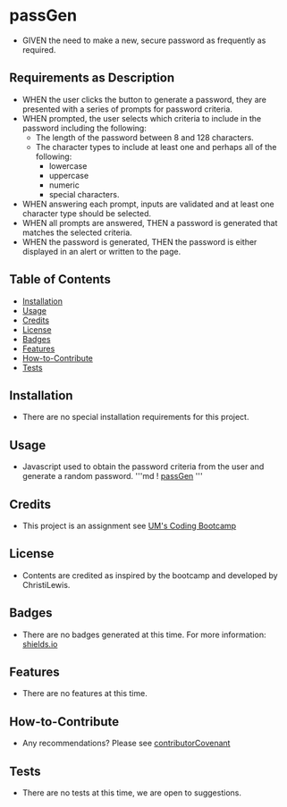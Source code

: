 # passGen
* GIVEN the need to make a new, secure password as frequently as required.

## Requirements as Description

* WHEN the user clicks the button to generate a password, they are presented with a series of prompts for password criteria.
* WHEN prompted, the user selects which criteria to include in the password including the following:
    * The length of the password between 8 and 128 characters.
    * The character types to include at least one and perhaps all of the following:
        * lowercase
        * uppercase
        * numeric
        * special characters.
* WHEN answering each prompt, inputs are validated and at least one character type should be selected.
* WHEN all prompts are answered, THEN a password is generated that matches the selected criteria.
* WHEN the password is generated, THEN the password is either displayed in an alert or written to the page.

## Table of Contents
* [Installation](#installation)
* [Usage](#usage)
* [Credits](#credits)
* [License](#license)
* [Badges](#badges)
* [Features](#features)
* [How-to-Contribute](#how-to-contribute)
* [Tests](#tests)

## Installation
* There are no special installation requirements for this project.

## Usage
* Javascript used to obtain the password criteria from the user and generate a random password.
'''md
! [passGen](assets/images/screenshot-passGen.png)
'''

## Credits
* This project is an assignment see [UM's Coding Bootcamp](https://bootcamp.miami.edu/coding/)

## License
* Contents are credited as inspired by the bootcamp and developed by ChristiLewis. 

## Badges
* There are no badges generated at this time. For more information: [shields.io](https://shields.io/)

## Features
* There are no features at this time.

## How-to-Contribute
* Any recommendations?  Please see [contributorCovenant](https://www.contributor-covenant.org)

## Tests
* There are no tests at this time, we are open to suggestions.